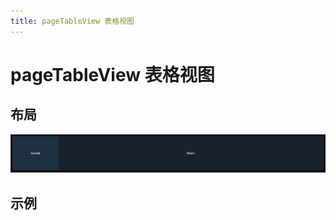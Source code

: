 ```yaml
---
title: pageTableView 表格视图
---
```


# pageTableView 表格视图

## 布局

![alt text](assets/tableView/image.png)

## 示例

<demo path="./def.vue" />

<API src="./pageTableView.json" lang="zh"></API>
